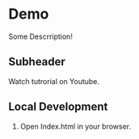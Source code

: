 # Demo

Some Descrription!

## Subheader

Watch tutrorial on Youtube.

## Local Development

1. Open Index.html in your browser.